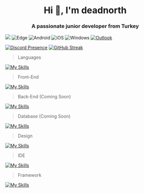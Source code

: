 <h1 align="center">Hi 👋, I'm deadnorth</h1>
<h3 align="center">A passionate junior developer from Turkey</h3>

![](https://komarev.com/ghpvc/?username=deadnorth&color=390666&style=for-the-badge) ![Edge](https://img.shields.io/badge/Edge-0078D7?style=for-the-badge&logo=Microsoft-edge&logoColor=390666) ![Android](https://img.shields.io/badge/Android-3DDC84?style=for-the-badge&logo=android&logoColor=390666) ![iOS](https://img.shields.io/badge/iOS-000000?style=for-the-badge&logo=ios&logoColor=390666) ![Windows](https://img.shields.io/badge/Windows-0078D6?style=for-the-badge&logo=windows&logoColor=390666) [![Outlook](https://img.shields.io/badge/Microsoft_Outlook-0078D4?style=for-the-badge&logo=microsoft-outlook&logoColor=390666)](mailto:mali.20072009@outlook.com?subject=[GitHub]%20Source%20Han%20Sans)

[![Discord Presence](https://lanyard.cnrad.dev/api/971120135656058901?theme=dark&bg=390666)](https://discord.com/users/971120135656058901) [![GitHub Streak](https://streak-stats.demolab.com/?user=deadnorth&background=390666&border=390666&border_radius=15&card_width=590)](https://git.io/streak-stats)

> Languages

[![My Skills](https://skillicons.dev/icons?i=py,c)](https://skillicons.dev)

> Front-End

[![My Skills](https://skillicons.dev/icons?i=html,css)](https://skillicons.dev)

> Back-End (Coming Soon)

[![My Skills](https://skillicons.dev/icons?i=js,nodejs,ts&theme=dark)](https://skillicons.dev)

> Database (Coming Soon)

[![My Skills](https://skillicons.dev/icons?i=mongodb&theme=dark)](https://skillicons.dev)

> Design

[![My Skills](https://skillicons.dev/icons?i=ps,ae,ai,pr,blender,figma&theme=dark)](https://skillicons.dev)

> IDE

[![My Skills](https://skillicons.dev/icons?i=visualstudio,vscode&theme=dark)](https://skillicons.dev)

> Framework

[![My Skills](https://skillicons.dev/icons?i=unity,unreal&theme=dark)](https://skillicons.dev)




